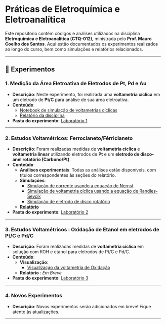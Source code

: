 # Práticas de Eletroquímica e Eletroanalítica

Este repositório contém códigos e análises utilizados na disciplina **Eletroquímica e Eletroanalítica (CTQ-012)**, ministrada pelo **Prof. Mauro Coelho dos Santos**. Aqui estão documentados os experimentos realizados ao longo do curso, bem como simulações e relatórios relacionados.

---

## 📂 Experimentos

### 1. **Medição da Área Eletroativa de Eletrodos de Pt, Pd e Au**
   - **Descrição**: Neste experimento, foi realizada uma **voltametria cíclica** em um eletrodo de **Pt/C** para análise de sua área eletroativa.
   - **Conteúdo**:
     - [Notebook de simulação de voltametrias cíclicas](https://github.com/PassosSouza/LabsEletroquimica/blob/main/Laboratorio%201/Cyclic%20Voltammetry%20-%20From%20paper.ipynb)
     - [Relatório da disciplina](https://github.com/PassosSouza/LabsEletroquimica/blob/main/Laboratorio%201/Relatório_1___Eletroquimica_Eletroanalitica.pdf)
   - **Pasta do experimento**: [Laboratório 1](https://github.com/PassosSouza/LabsEletroquimica/tree/main/Laboratorio%201)

---

### 2. **Estudos Voltamétricos: Ferrocianeto/Férricianeto**
   - **Descrição**: Foram realizadas medidas de **voltametria cíclica** e **voltametria linear** utilizando eletrodos de **Pt** e um **eletrodo de disco-anel rotatório (Carbono/Pt)**.
   - **Conteúdo**:
     - **Análises experimentais**: Todas as análises estão disponíveis, com títulos correspondentes às seções do relatório.
     - **Simulações**:
       - [Simulação de corrente usando a equação de Nernst](https://github.com/PassosSouza/LabsEletroquimica/blob/main/Laboratorio%202/Teorias/Visualizar_Nernst.ipynb)
       - [Simulação de voltametria cíclica usando a equação de Randles-Sevcik](https://github.com/PassosSouza/LabsEletroquimica/blob/main/Laboratorio%202/Teorias/Eq%20Randles-Sevcik.ipynb)
       - [Simulação de eletrodo de disco rotatório](https://github.com/PassosSouza/LabsEletroquimica/blob/main/Laboratorio%202/Teorias/RRDE_.ipynb)
     - [**Relatório**](https://github.com/PassosSouza/LabsEletroquimica/blob/main/Laboratorio%202/Relatorio2_ViniciusPassos.pdf)
   - **Pasta do experimento**: [Laboratório 2](https://github.com/PassosSouza/LabsEletroquimica/tree/main/Laboratorio%202)

---
### 3. **Estudos Voltamétricos : Oxidação de Etanol em eletrodos de Pt/C e Pd/C**
   - **Descrição**: Foram realizadas medidas de **voltametria cíclica**  em solução com KOH e etanol para eletrodos de Pt/C e Pd/C.
   - **Conteúdo**:
      - **Visualização**:
        - [Visualizaçao da voltametria de Oxidação](https://github.com/PassosSouza/LabsEletroquimica/blob/main/Laboratorio%203/Pt-C_VC.ipynb)
      - **Relatório** : *Em Breve*
   - **Pasta do experimento**: [Laboratório 3](https://github.com/PassosSouza/LabsEletroquimica/tree/main/Laboratorio%203/Dados%20experimentais)
---

### 4. **Novos Experimentos**
   - **Descrição**: Novos experimentos serão adicionados em breve! Fique atento às atualizações.

---

